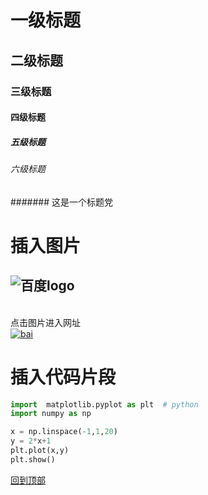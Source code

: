 # 一级标题
## 二级标题
### 三级标题
#### 四级标题
##### 五级标题
###### 六级标题
####### 这是一个标题党

# 插入图片
![](http://www.baidu.com/img/bdlogo.gif "百度logo")
---
<br>点击图片进入网址<br>
[![bai](http://www.baidu.com/img/bdlogo.gif "百度logo")](http://www.baidu.com)
<br>
# 插入代码片段
```python
import  matplotlib.pyplot as plt  # python
import numpy as np

x = np.linspace(-1,1,20)
y = 2*x+1
plt.plot(x,y)
plt.show()
```

[回到顶部]( readme)
